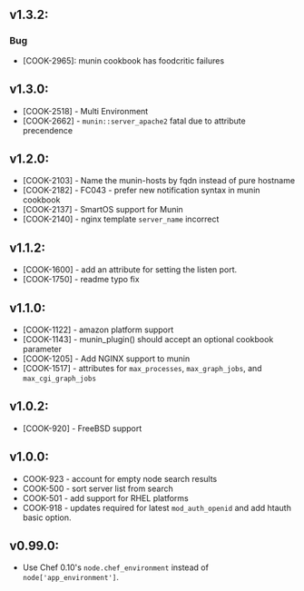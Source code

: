 ## v1.3.2:

### Bug

- [COOK-2965]: munin cookbook has foodcritic failures

## v1.3.0:

* [COOK-2518] - Multi Environment
* [COOK-2662] - `munin::server_apache2` fatal due to attribute precendence

## v1.2.0:

* [COOK-2103] - Name the munin-hosts by fqdn instead of pure hostname
* [COOK-2182] - FC043 - prefer new notification syntax in munin
  cookbook
* [COOK-2137] - SmartOS support for Munin
* [COOK-2140] - nginx template `server_name` incorrect

## v1.1.2:

* [COOK-1600] - add an attribute for setting the listen port.
* [COOK-1750] - readme typo fix

## v1.1.0:

* [COOK-1122] - amazon platform support
* [COOK-1143] - munin_plugin() should accept an optional cookbook parameter
* [COOK-1205] - Add NGINX support to munin
* [COOK-1517] - attributes for `max_processes`, `max_graph_jobs`, and `max_cgi_graph_jobs`

## v1.0.2:

* [COOK-920] - FreeBSD support

## v1.0.0:

* COOK-923 - account for empty node search results
* COOK-500 - sort server list from search
* COOK-501 - add support for RHEL platforms
* COOK-918 - updates required for latest `mod_auth_openid` and add htauth basic option.

## v0.99.0:

* Use Chef 0.10's `node.chef_environment` instead of `node['app_environment']`.

